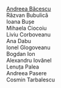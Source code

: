[Andreea Băcescu](./Activități/bacescu.andreea/)  
Răzvan Bubulică  
Ioana Bușe  
Mihaela Ciocoiu  
Liviu Corboveanu  
Ana Dabu  
Ionel Glogoveanu  
Bogdan Ion  
Alexandru Iovănel  
Lenuța Palea  
Andreea Pasere  
Cosmin Tarbalescu  


